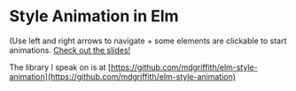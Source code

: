 # Style Animation in Elm

(Use left and right arrows to navigate + some elements are clickable to start animations.
[Check out the slides!](https://mdgriffith.github.io/animation-talk/)
 




The library I speak on is at [https://github.com/mdgriffith/elm-style-animation](https://github.com/mdgriffith/elm-style-animation)
